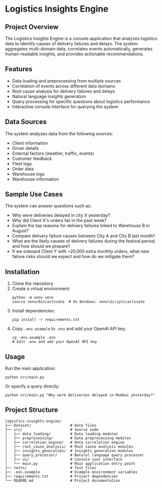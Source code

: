 # Logistics Insights Engine

## Project Overview
The Logistics Insights Engine is a console application that analyzes logistics data to identify causes of delivery failures and delays. The system aggregates multi-domain data, correlates events automatically, generates human-readable insights, and provides actionable recommendations.

## Features
- Data loading and preprocessing from multiple sources
- Correlation of events across different data domains
- Root cause analysis for delivery failures and delays
- Natural language insights generation
- Query processing for specific questions about logistics performance
- Interactive console interface for querying the system

## Data Sources
The system analyzes data from the following sources:
- Client information
- Driver details
- External factors (weather, traffic, events)
- Customer feedback
- Fleet logs
- Order data
- Warehouse logs
- Warehouse information

## Sample Use Cases
The system can answer questions such as:
- Why were deliveries delayed in city X yesterday?
- Why did Client X's orders fail in the past week?
- Explain the top reasons for delivery failures linked to Warehouse B in August?
- Compare delivery failure causes between City A and City B last month?
- What are the likely causes of delivery failures during the festival period, and how should we prepare?
- If we onboard Client Y with ~20,000 extra monthly orders, what new failure risks should we expect and how do we mitigate them?

## Installation

1. Clone the repository
2. Create a virtual environment:
   ```
   python -m venv venv
   source venv/bin/activate  # On Windows: venv\Scripts\activate
   ```
3. Install dependencies:
   ```
   pip install -r requirements.txt
   ```
4. Copy `.env.example` to `.env` and add your OpenAI API key:
   ```
   cp .env.example .env
   # Edit .env and add your OpenAI API key
   ```

## Usage
Run the main application:
```
python src/main.py
```

Or specify a query directly:
```
python src/main.py "Why were deliveries delayed in Mumbai yesterday?"
```

## Project Structure
```
logistics-insights-engine/
├── Dataset/                  # Data files
├── src/                      # Source code
│   ├── data_loading/         # Data loading modules
│   ├── preprocessing/        # Data preprocessing modules
│   ├── correlation_engine/   # Data correlation engine
│   ├── root_cause_analysis/  # Root cause analysis modules
│   ├── insights_generation/  # Insights generation modules
│   ├── query_processor/      # Natural language query processor
│   ├── ui/                   # Console user interface
│   └── main.py               # Main application entry point
├── tests/                    # Test files
├── .env.example              # Example environment variables
├── requirements.txt          # Project dependencies
└── README.md                 # Project documentation
```

